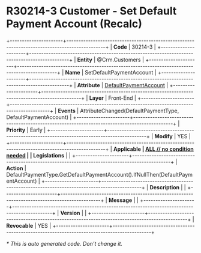 ﻿---
erp.type: front-end-business-rule
erp.entity: Crm.Customers
---

# R30214-3 Customer - Set Default Payment Account (Recalc)
+----------------------+----------------------------------------------------------------------------------------------+
| **Code**             | 30214-3                                                                                      |
+----------------------+----------------------------------------------------------------------------------------------+
| **Entity**           | @Crm.Customers                                                                               |
+----------------------+----------------------------------------------------------------------------------------------+
| **Name**             | SetDefaultPaymentAccount                                                                     |
+----------------------+----------------------------------------------------------------------------------------------+
| **Attribute**        | [DefaultPaymentAccount](../entities/Crm.Customers.md#defaultpaymentaccount)                  |
+----------------------+----------------------------------------------------------------------------------------------+
| **Layer**            | Front-End                                                                                    |
+----------------------+----------------------------------------------------------------------------------------------+
| **Events**           | AttributeChanged(DefaultPaymentType, DefaultPaymentAccount)                                  |
+----------------------+----------------------------------------------------------------------------------------------+
| **Priority**         | Early                                                                                        |
+----------------------+----------------------------------------------------------------------------------------------+
| **Modify**           | YES                                                                                          |
+----------------------+----------------------------------------------------------------------------------------------+
| **Applicable         | [ALL // no condition needed](xref:applicable-legislations)                                   |
| Legislations**       |                                                                                              |
+----------------------+----------------------------------------------------------------------------------------------+
| **Action**           | DefaultPaymentType.GetDefaultPaymentAccount().IfNullThen(DefaultPaymentAccount)              |
+----------------------+----------------------------------------------------------------------------------------------+
| **Description**      |                                                                                              |
+----------------------+----------------------------------------------------------------------------------------------+
| **Message**          |                                                                                              |
+----------------------+----------------------------------------------------------------------------------------------+
| **Version**          |                                                                                              |
+----------------------+----------------------------------------------------------------------------------------------+
| **Revocable**        | YES                                                                                          |
+----------------------+----------------------------------------------------------------------------------------------+

*\* This is auto generated code. Don't change it.*
